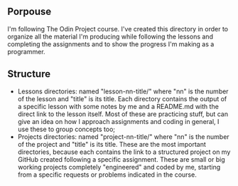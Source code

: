 ## Porpouse 
I'm following The Odin Project course. I've created this directory in order to organize all the material I'm producing while following the lessons and completing the assignments and to show the progress I'm making as a programmer.

## Structure
- Lessons directories: named "lesson-nn-title/" where "nn" is the number of the lesson and "title" is its title. Each directory contains the output of a specific lesson with some notes by me and a README.md with the direct link to the lesson itself. Most of these are practicing stuff, but can give an idea on how I approach assignments and coding in general, I use these to group concepts too;
- Projects directories: named "project-nn-title/" where "nn" is the number of the project and "title" is its title. These are the most important directories, because each contains the link to a structured project on my GitHub created following a specific assignment. These are small or big working projects completely "engineered" and coded by me, starting from a specific requests or problems indicated in the course.
